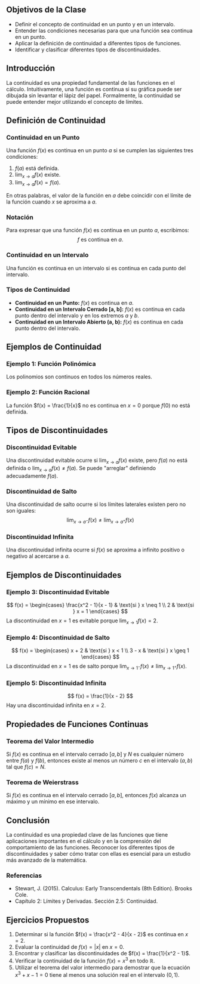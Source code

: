 ## Objetivos de la Clase
- Definir el concepto de continuidad en un punto y en un intervalo.
- Entender las condiciones necesarias para que una función sea continua en un punto.
- Aplicar la definición de continuidad a diferentes tipos de funciones.
- Identificar y clasificar diferentes tipos de discontinuidades.

## Introducción
La continuidad es una propiedad fundamental de las funciones en el cálculo. Intuitivamente, una función es continua si su gráfica puede ser dibujada sin levantar el lápiz del papel. Formalmente, la continuidad se puede entender mejor utilizando el concepto de límites.

## Definición de Continuidad

### Continuidad en un Punto
Una función $f(x)$ es continua en un punto $a$ si se cumplen las siguientes tres condiciones:
1. $f(a)$ está definida.
2. $\lim_{{x \to a}} f(x)$ existe.
3. $\lim_{{x \to a}} f(x) = f(a)$.

En otras palabras, el valor de la función en $a$ debe coincidir con el límite de la función cuando $x$ se aproxima a $a$.

### Notación
Para expresar que una función $f(x)$ es continua en un punto $a$, escribimos:
$$
f \text{ es continua en } a.
$$

### Continuidad en un Intervalo
Una función es continua en un intervalo si es continua en cada punto del intervalo.

### Tipos de Continuidad
- **Continuidad en un Punto:** $f(x)$ es continua en $a$.
- **Continuidad en un Intervalo Cerrado [a, b]:** $f(x)$ es continua en cada punto dentro del intervalo y en los extremos $a$ y $b$.
- **Continuidad en un Intervalo Abierto (a, b):** $f(x)$ es continua en cada punto dentro del intervalo.

## Ejemplos de Continuidad

### Ejemplo 1: Función Polinómica
Los polinomios son continuos en todos los números reales.

### Ejemplo 2: Función Racional
La función $f(x) = \frac{1}{x}$ no es continua en $x = 0$ porque $f(0)$ no está definida.

## Tipos de Discontinuidades

### Discontinuidad Evitable
Una discontinuidad evitable ocurre si $\lim_{{x \to a}} f(x)$ existe, pero $f(a)$ no está definida o $\lim_{{x \to a}} f(x) \neq f(a)$. Se puede "arreglar" definiendo adecuadamente $f(a)$.

### Discontinuidad de Salto
Una discontinuidad de salto ocurre si los límites laterales existen pero no son iguales:
$$
\lim_{{x \to a^-}} f(x) \neq \lim_{{x \to a^+}} f(x)
$$

### Discontinuidad Infinita
Una discontinuidad infinita ocurre si $f(x)$ se aproxima a infinito positivo o negativo al acercarse a $a$.

## Ejemplos de Discontinuidades

### Ejemplo 3: Discontinuidad Evitable
$$
f(x) = 
\begin{cases} 
\frac{x^2 - 1}{x - 1} & \text{si } x \neq 1 \\
2 & \text{si } x = 1 
\end{cases}
$$
La discontinuidad en $x = 1$ es evitable porque $\lim_{{x \to 1}} f(x) = 2$.

### Ejemplo 4: Discontinuidad de Salto
$$
f(x) = 
\begin{cases} 
x + 2 & \text{si } x < 1 \\
3 - x & \text{si } x \geq 1 
\end{cases}
$$
La discontinuidad en $x = 1$ es de salto porque $\lim_{{x \to 1^-}} f(x) \neq \lim_{{x \to 1^+}} f(x)$.

### Ejemplo 5: Discontinuidad Infinita
$$
f(x) = \frac{1}{x - 2}
$$
Hay una discontinuidad infinita en $x = 2$.

## Propiedades de Funciones Continuas

### Teorema del Valor Intermedio
Si $f(x)$ es continua en el intervalo cerrado $[a, b]$ y $N$ es cualquier número entre $f(a)$ y $f(b)$, entonces existe al menos un número $c$ en el intervalo $(a, b)$ tal que $f(c) = N$.

### Teorema de Weierstrass
Si $f(x)$ es continua en el intervalo cerrado $[a, b]$, entonces $f(x)$ alcanza un máximo y un mínimo en ese intervalo.

## Conclusión
La continuidad es una propiedad clave de las funciones que tiene aplicaciones importantes en el cálculo y en la comprensión del comportamiento de las funciones. Reconocer los diferentes tipos de discontinuidades y saber cómo tratar con ellas es esencial para un estudio más avanzado de la matemática.

### Referencias
- Stewart, J. (2015). Calculus: Early Transcendentals (8th Edition). Brooks Cole.
- Capítulo 2: Límites y Derivadas. Sección 2.5: Continuidad.

## Ejercicios Propuestos
1. Determinar si la función $f(x) = \frac{x^2 - 4}{x - 2}$ es continua en $x = 2$.
2. Evaluar la continuidad de $f(x) = |x|$ en $x = 0$.
3. Encontrar y clasificar las discontinuidades de $f(x) = \frac{1}{x^2 - 1}$.
4. Verificar la continuidad de la función $f(x) = x^3$ en todo $\mathbb{R}$.
5. Utilizar el teorema del valor intermedio para demostrar que la ecuación $x^3 + x - 1 = 0$ tiene al menos una solución real en el intervalo $(0, 1)$.